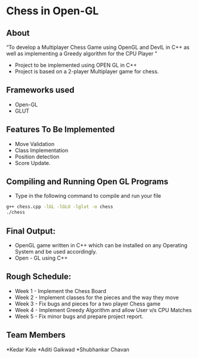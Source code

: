 # Chess in Open-GL


## About
“To develop a Multiplayer Chess Game using OpenGL and DevIL in C++ as well as implementing a Greedy algorithm for the CPU Player ”

* Project to be implemented using OPEN GL in C++
* Project is based on a 2-player Multiplayer game for chess.

## Frameworks used
* Open-GL 
* GLUT

## Features To Be Implemented
* Move Validation
* Class Implementation
* Position detection
* Score Update.

## Compiling and Running Open GL Programs
* Type in the following command to compile and run your file
```bash
g++ chess.cpp -lGL -lGLU -lglut -o chess
./chess
```

## Final Output:
* OpenGL game written in C++ which can be installed on any Operating System and be used accordingly.
* Open - GL using C++

## Rough Schedule:
* Week 1 - Implement the Chess Board
* Week 2 - Implement classes for the pieces and the way they move
* Week 3 - Fix bugs and pieces for a two player Chess game
* Week 4 - Implement Greedy Algorithm and allow User v/s CPU Matches
* Week 5 - Fix minor bugs and prepare project report.

## Team Members
*Kedar Kale
*Aditi Gaikwad
*Shubhankar Chavan

